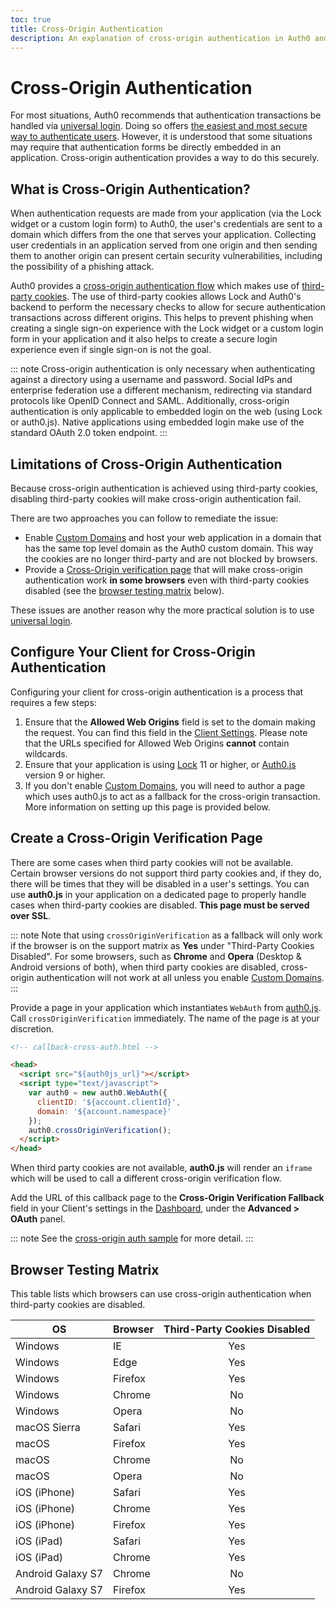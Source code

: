 ```yaml
---
toc: true
title: Cross-Origin Authentication
description: An explanation of cross-origin authentication in Auth0 and its compatibility with browsers
---
```

# Cross-Origin Authentication

For most situations, Auth0 recommends that authentication transactions be handled via [universal login](/hosted-pages/login). Doing so offers [the easiest and most secure way to authenticate users](guides/login/universal-vs-embedded). However, it is understood that some situations may require that authentication forms be directly embedded in an application. Cross-origin authentication provides a way to do this securely.

## What is Cross-Origin Authentication? 

When authentication requests are made from your application (via the Lock widget or a custom login form) to Auth0, the user's credentials are sent to a domain which differs from the one that serves your application. Collecting user credentials in an application served from one origin and then sending them to another origin can present certain security vulnerabilities, including the possibility of a phishing attack. 

Auth0 provides a [cross-origin authentication flow](https://raw.githubusercontent.com/jaredhanson/draft-openid-connect-cross-origin-authentication/master/Draft-1.0.txt) which makes use of [third-party cookies](https://developer.mozilla.org/en-US/docs/Web/HTTP/Cookies#Third-party_cookies). The use of third-party cookies allows Lock and Auth0's backend to perform the necessary checks to allow for secure authentication transactions across different origins. This helps to prevent phishing when creating a single sign-on experience with the Lock widget or a custom login form in your application and it also helps to create a secure login experience even if single sign-on is not the goal.

::: note
Cross-origin authentication is only necessary when authenticating against a directory using a username and password. Social IdPs and enterprise federation use a different mechanism, redirecting via standard protocols like OpenID Connect and SAML. Additionally, cross-origin authentication is only applicable to embedded login on the web (using Lock or auth0.js). Native applications using embedded login make use of the standard OAuth 2.0 token endpoint.
:::

## Limitations of Cross-Origin Authentication

Because cross-origin authentication is achieved using third-party cookies, disabling third-party cookies will make cross-origin authentication fail. 

There are two approaches you can follow to remediate the issue:

- Enable [Custom Domains](/custom-domains) and host your web application in a domain that has the same top level domain as the Auth0 custom domain. This way the cookies are no longer third-party and are not blocked by browsers.
- Provide a [Cross-Origin verification page](#create-a-cross-origin-verification-page) that will make cross-origin authentication work **in some browsers** even with third-party cookies disabled (see the [browser testing matrix](#browser-testing-matrix) below).

These issues are another reason why the more practical solution is to use [universal login](/hosted-pages/login).

## Configure Your Client for Cross-Origin Authentication

Configuring your client for cross-origin authentication is a process that requires a few steps:

1. Ensure that the **Allowed Web Origins** field is set to the domain making the request. You can find this field in the [Client Settings](${manage_url}/#/clients/${account.clientId}/settings). Please note that the URLs specified for Allowed Web Origins **cannot** contain wildcards.
1. Ensure that your application is using [Lock](/libraries/lock) 11 or higher, or [Auth0.js](/libraries/auth0js) version 9 or higher.
1. If you don't enable [Custom Domains](/custom-domains), you will need to author a page which uses auth0.js to act as a fallback for the cross-origin transaction. More information on setting up this page is provided below.

## Create a Cross-Origin Verification Page

There are some cases when third party cookies will not be available. Certain browser versions do not support third party cookies and, if they do, there will be times that they will be disabled in a user's settings. You can use **auth0.js** in your application on a dedicated page to properly handle cases when third-party cookies are disabled. **This page must be served over SSL**.

::: note
Note that using `crossOriginVerification` as a fallback will only work if the browser is on the support matrix as **Yes** under "Third-Party Cookies Disabled". For some browsers, such as **Chrome** and **Opera** (Desktop & Android versions of both), when third party cookies are disabled, cross-origin authentication will not work at all unless you enable [Custom Domains](/custom-domains).
:::

Provide a page in your application which instantiates `WebAuth` from [auth0.js](/libraries/auth0js). Call `crossOriginVerification` immediately. The name of the page is at your discretion.

```html
<!-- callback-cross-auth.html -->

<head>
  <script src="${auth0js_url}"></script>
  <script type="text/javascript">
    var auth0 = new auth0.WebAuth({
      clientID: '${account.clientId}',
      domain: '${account.namespace}'
    });
    auth0.crossOriginVerification();
  </script>
</head>
```

When third party cookies are not available, **auth0.js** will render an `iframe` which will be used to call a different cross-origin verification flow.

Add the URL of this callback page to the **Cross-Origin Verification Fallback** field in your Client's settings in the [Dashboard](${manage_url}), under the **Advanced > OAuth** panel.

::: note
See the [cross-origin auth sample](https://github.com/auth0/lock/blob/master/support/callback-cross-auth.html) for more detail.
:::

## Browser Testing Matrix

This table lists which browsers can use cross-origin authentication when third-party cookies are disabled.

<!-- markdownlint-disable MD033 -->
<table class="table"> 
  <thead> 
    <tr> 
      <th><strong>OS</strong></th>
      <th><strong>Browser</strong></th>
      <th><strong>Third-Party Cookies Disabled</strong></th> 
    </tr> 
  </thead> 
  <tbody> 
    <tr> 
      <td>Windows</td>
      <td>IE</td>
      <td class="success" align="center">Yes</td> 
    </tr>
    <tr> 
      <td>Windows</td>
      <td>Edge</td>
      <td class="success" align="center">Yes</td> 
    </tr>
    <tr> 
      <td>Windows</td>
      <td>Firefox</td>
      <td class="success" align="center">Yes</td> 
    </tr>
    <tr> 
      <td>Windows</td>
      <td>Chrome</td>
      <td class="danger" align="center">No</td> 
    </tr>
    <tr> 
      <td>Windows</td>
      <td>Opera</td>
      <td class="danger" align="center">No</td> 
    </tr>
    <tr> 
      <td>macOS Sierra</td>
      <td>Safari</td>
      <td class="success" align="center">Yes</td> 
    </tr>
    <tr> 
      <td>macOS</td>
      <td>Firefox</td>
      <td class="success" align="center">Yes</td> 
    </tr>
    <tr> 
      <td>macOS</td>
      <td>Chrome</td>
      <td class="danger" align="center">No</td> 
    </tr>
    <tr> 
      <td>macOS</td>
      <td>Opera</td>
      <td class="danger" align="center">No</td> 
    </tr>
    <tr> 
      <td>iOS (iPhone)</td>
      <td>Safari</td>
      <td class="success" align="center">Yes</td> 
    </tr> 
    <tr> 
      <td>iOS (iPhone)</td>
      <td>Chrome</td>
      <td class="success" align="center">Yes</td> 
    </tr> 
    <tr> 
      <td>iOS (iPhone)</td>
      <td>Firefox</td>
      <td class="success" align="center">Yes</td>  
    </tr> 
    <tr> 
      <td>iOS (iPad)</td>
      <td>Safari</td>
      <td class="success" align="center">Yes</td>  
    </tr> 
    <tr> 
      <td>iOS (iPad)</td>
      <td>Chrome</td>
      <td class="success" align="center">Yes</td> 
    </tr> 
    <tr> 
      <td>Android Galaxy S7</td>
      <td>Chrome</td>
      <td class="danger" align="center">No</td> 
    </tr> 
    <tr> 
      <td>Android Galaxy S7</td>
      <td>Firefox</td>
      <td class="success" align="center">Yes</td> 
    </tr>    
  </tbody> 
</table> 
<!-- markdownlint-enable MD033 -->
